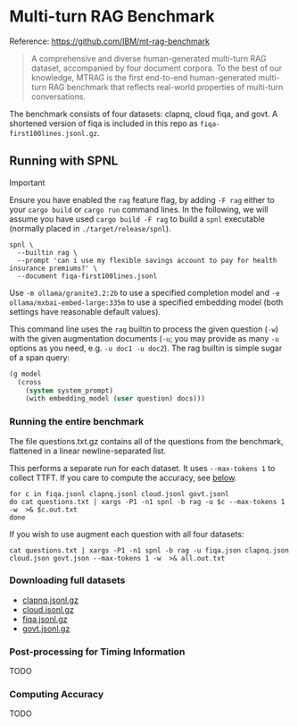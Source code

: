 # Multi-turn RAG Benchmark

Reference: https://github.com/IBM/mt-rag-benchmark

> A comprehensive and diverse human-generated multi-turn RAG dataset,
> accompanied by four document corpora. To the best of our knowledge,
> MTRAG is the first end-to-end human-generated multi-turn RAG
> benchmark that reflects real-world properties of multi-turn
> conversations.

The benchmark consists of four datasets: clapnq, cloud fiqa, and
govt. A shortened version of fiqa is included in this repo as
`fiqa-first100lines.jsonl.gz`.

## Running with SPNL

> [!IMPORTANT]
> Ensure you have enabled the `rag` feature flag, by adding `-F rag`
> either to your `cargo build` or `cargo run` command lines.  In the
> following, we will assume you have used `cargo build -F rag` to
> build a `spnl` executable (normally placed in
> `./target/release/spnl`).

```shell
spnl \
  --builtin rag \
  --prompt 'can i use my flexible savings account to pay for health insurance premiums?' \
  --document fiqa-first100lines.jsonl
```

Use `-m ollama/granite3.2:2b` to use a specified completion model and
`-e ollama/mxbai-embed-large:335m` to use a specified embedding model
(both settings have reasonable default values).

This command line uses the `rag` builtin to process the given question
(`-w`) with the given augmentation documents (`-u`; you may provide as
many `-u` options as you need, e.g. `-u doc1 -u doc2`). The rag
builtin is simple sugar of a span query:

```lisp
(g model
  (cross
    (system system_prompt)
    (with embedding_model (user question) docs)))
```

### Running the entire benchmark

The file questions.txt.gz contains all of the questions from the
benchmark, flattened in a linear newline-separated list. 

This performs a separate run for each dataset. It uses `--max-tokens
1` to collect TTFT. If you care to compute the accuracy, see
[below](#computing-accuracy).

```shell
for c in fiqa.jsonl clapnq.jsonl cloud.jsonl govt.jsonl
do cat questions.txt | xargs -P1 -n1 spnl -b rag -u $c --max-tokens 1 -w  >& $c.out.txt
done
```

If you wish to use augment each question with all four datasets:

```shell
cat questions.txt | xargs -P1 -n1 spnl -b rag -u fiqa.json clapnq.json cloud.json govt.json --max-tokens 1 -w  >& all.out.txt
```

### Downloading full datasets

- [clapnq.jsonl.gz](https://mtrag.s3.us-east.cloud-object-storage.appdomain.cloud/clapnq.jsonl.gz)
- [cloud.jsonl.gz](https://mtrag.s3.us-east.cloud-object-storage.appdomain.cloud/cloud.jsonl.gz)
- [fiqa.jsonl.gz](https://mtrag.s3.us-east.cloud-object-storage.appdomain.cloud/fiqa.jsonl.gz)
- [govt.jsonl.gz](https://mtrag.s3.us-east.cloud-object-storage.appdomain.cloud/govt.jsonl.gz)

### Post-processing for Timing Information

TODO

### Computing Accuracy

TODO
